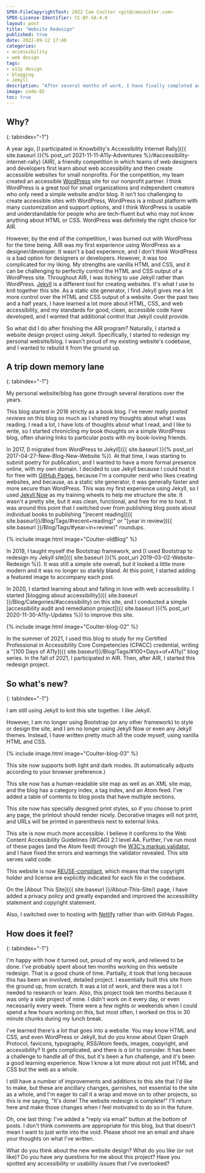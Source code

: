 ```yaml
---
SPDX-FileCopyrightText: 2022 Cam Coulter <git@camcoulter.com>
SPDX-License-Identifier: CC-BY-SA-4.0
layout: post
title: "Website Redesign"
published: true
date: 2022-09-12 17:40
categories:
- accessibility
- web design
tags:
- a11y design
- blogging
- Jekyll
description: "After several months of work, I have finally completed an extensive redesign of my website/blog."
image: code-02
toc: true
---
```


## Why?
{: tabindex="-1"}

A year ago, [I participated in Knowbility's Accessibility Internet Rally]({{ site.baseurl }}{% post_url 2021-11-11-A11y-Adventures %}/#accessibility-internet-rally) (AIR), a friendly competition in which teams of web designers and developers first learn about web accessibility and then create accessible websites for small nonprofits. For the competition, my team created an accessible [WordPress](https://wordpress.org/) site for our nonprofit partner. I think WordPress is a great tool for small organizations and independent creators who only need a simple website and/or blog. It isn't too challenging to create accessible sites with WordPress, WordPress is a robust platform with many customization and support options, and I think WordPress is usable and understandable for people who are tech-fluent but who may not know anything about HTML or CSS. WordPress was definitely the right choice for AIR.

However, by the end of the competition, I was burned out with WordPress for the time being. AIR was my first experience using WordPress as a designer/developer. It wasn't a bad experience, and I don't think WordPress is a bad option for designers or developers. However, it was too complicated for my liking. My strengths are vanilla HTML and CSS, and it can be challenging to perfectly control the HTML and CSS output of a WordPress site. Throughout AIR, I was itching to use Jekyll rather than WordPress. [Jekyll](https://jekyllrb.com/) is a different tool for creating websites. It's what I use to knit together this site. As a static site generator, I find Jekyll gives me a lot more control over the HTML and CSS output of a website. Over the past two and a half years, I have learned a lot more about HTML, CSS, and web accessibility, and my standards for good, clean, accessible code have developed, and I wanted that additional control that Jekyll could provide.

So what did I do after finishing the AIR program? Naturally, I started a website design project using Jekyll. Specifically, I started to redesign my personal website/blog. I wasn't proud of my existing website's codebase, and I wanted to rebuild it from the ground up.

## A trip down memory lane
{: tabindex="-1"}

My personal website/blog has gone through several iterations over the years.

This blog started in 2016 strictly as a book blog. I've never really posted *reviews* on this blog so much as I shared my thoughts about what I was reading. I read a lot, I have lots of thoughts about what I read, and I like to write, so I started chronicling my book thoughts on a simple WordPress blog, often sharing links to particular posts with my book-loving friends.

In 2017, [I migrated from WordPress to Jekyll]({{ site.baseurl }}{% post_url 2017-04-27-New-Blog-New-Website %}). At that time, I was starting to submit poetry for publication, and I wanted to have a more formal presence online, with my own domain. I decided to use Jekyll because I could host it for free with [GitHub Pages](https://pages.github.com/), because I'm a computer nerd who likes creating websites, and because, as a static site generator, it was generally faster and more secure than WordPress. This was my first experience using Jekyll, so I used [Jekyll Now](https://www.jekyllnow.com/) as my training wheels to help me structure the site. It wasn't a pretty site, but it was clean, functional, and free for me to host. It was around this point that I switched over from publishing blog posts about individual books to publishing "[recent reading]({{ site.baseurl}}/Blog/Tags/#recent+reading)" or "[year in review]({{ site.baseurl }}/Blog/Tags/#year+in+review)" roundups.

{% include image.html image="Coulter-oldBlog" %}

In 2019, I taught myself the Bootstrap framework, and [I used Bootstrap to redesign my Jekyll site]({{ site.baseurl }}{% post_url 2019-03-02-Website-Redesign %}). It was still a simple site overall, but it looked a little more modern and it was no longer so starkly bland. At this point, I started adding a featured image to accompany each post.

In 2020, I started learning about and falling in love with web accessibility. I started [blogging about accessibility]({{ site.baseurl }}/Blog/Categories/#accessibility) on this site, and I conducted a simple [accessibility audit and remediation project]({{ site.baseurl }}{% post_url 2020-11-30-A11y-Updates %}) to improve this site.

{% include image.html image="Coulter-blog-02" %}

In the summer of 2021, I used this blog to study for my Certified Professional in Accessibility Core Competencies (CPACC) credential, writing a "[100 Days of A11y]({{ site.baseurl}}/Blog/Tags/#100+Days+of+A11y)" blog series. In the fall of 2021, I participated in AIR. Then, after AIR, I started this redesign project.

## So what's new?
{: tabindex="-1"}

I am still using Jekyll to knit this site together. I like Jekyll.

However, I am no longer using Bootstrap (or any other framework) to style or design the site, and I am no longer using Jekyll Now or even any Jekyll themes. Instead, I have written pretty much all the code myself, using vanilla HTML and CSS.

{% include image.html image="Coulter-blog-03" %}

This site now supports both light and dark modes. (It automatically adjusts according to your browser preference.)

This site now has a human-readable site map as well as an XML site map, and the blog has a category index, a tag index, and an Atom feed. I've added a table of contents to blog posts that have multiple sections.

This site now has specially designed print styles, so if you choose to print any page, the printout should render nicely. Decorative images will not print, and URLs will be printed in parenthesis next to external links.

This site is now much more accessible. I believe it conforms to the Web Content Accessibility Guidelines (WCAG) 2.1 level AA. Further, I've run most of these pages (and the Atom feed) through the [W3C's markup validator](https://validator.w3.org/), and I have fixed the errors and warnings the validator revealed. This site serves valid code.

This website is now [REUSE-compliant](https://reuse.software/), which means that the copyright holder and license are explicitly indicated for each file in the codebase.

On the [About This Site]({{ site.baseurl }}/About-This-Site/) page, I have added a privacy policy and greatly expanded and improved the accessibility statement and copyright statement.

Also, I switched over to hosting with [Netlify](https://www.netlify.com/) rather than with GitHub Pages.

## How does it feel?
{: tabindex="-1"}

I'm happy with how it turned out, proud of my work, and relieved to be done. I've probably spent about ten months working on this website redesign. That is a good chunk of time. Partially, it took that long because this has been an involved, detailed project. I essentially built this site from the ground up, from scratch. It was a lot of work, and there was a lot I needed to research or learn. Also, this project took ten months because it was only a side project of mine. I didn't work on it every day, or even necessarily every week. There were a few nights or weekends when I could spend a few hours working on this, but most often, I worked on this in 30 minute chunks during my lunch break.

I've learned there's a lot that goes into a website. You may know HTML and CSS, and even WordPress or Jekyll, but do you know about Open Graph Protocol, favicons, typography, RSS/Atom feeds, images, copyright, and accessibility? It gets complicated, and there is *a lot* to consider. It has been a challenge to handle all of this, but it's been a fun challenge, and it's been a good learning experience. Now I know a lot more about not just HTML and CSS but the web as a whole.

I still have a number of improvements and additions to this site that I'd like to make, but these are ancillary changes, garnishes, not essential to the site as a whole, and I'm eager to call it a wrap and move on to other projects, so this is me saying, "It's done! The website redesign is complete!" I'll return here and make those changes when I feel motivated to do so in the future.

Oh, one last thing: I've added a "reply via email" button at the bottom of posts. I don't think comments are appropriate for this blog, but that doesn't mean I want to just write into the void. Please shoot me an email and share your thoughts on what I've written.

What do you think about the new website design? What do you like (or not like)? Do you have any questions for me about this project? Have you spotted any accessibility or usability issues that I've overlooked?
